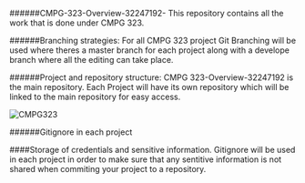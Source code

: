 ######CMPG-323-Overview-32247192-
This repository contains all the work that is done under CMPG 323.

######Branching strategies:
For all CMPG 323 project Git Branching will be used where theres a master branch for each project along with a develope branch where all the editing can take place.


######Project and repository structure:
CMPG 323-Overview-32247192 is the main repository. Each Project will have its own repository which will be linked to the main repository for easy access.


![CMPG323](https://user-images.githubusercontent.com/88322853/185210495-2d8b58ed-9793-4e68-bd72-13e14a63c076.PNG)

######Gitignore in each project


####Storage of credentials and sensitive information.
Gitignore will be used in each project in order to make sure that any sentitive information is not shared when commiting your project to a repository.

 
